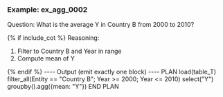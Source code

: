 ### Example: ex_agg_0002
Question:
What is the average Y in Country B from 2000 to 2010?

{% if include_cot %}
Reasoning:
1) Filter to Country B and Year in range
2) Compute mean of Y

{% endif %}
---- Output (emit exactly one block) ----
PLAN
load(table_T)
filter_all(Entity == "Country B"; Year >= 2000; Year <= 2010)
select("Y")
groupby().agg({mean: "Y"})
END PLAN

